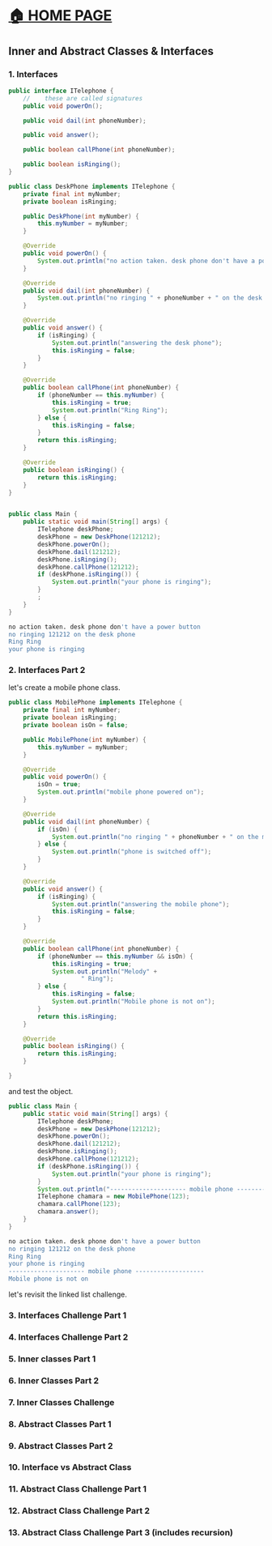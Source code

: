 # [🏠 HOME PAGE](../../README.md)

## Inner and Abstract Classes & Interfaces

### 1. Interfaces

```java
public interface ITelephone {
    //    these are called signatures
    public void powerOn();

    public void dail(int phoneNumber);

    public void answer();

    public boolean callPhone(int phoneNumber);

    public boolean isRinging();
}

public class DeskPhone implements ITelephone {
    private final int myNumber;
    private boolean isRinging;

    public DeskPhone(int myNumber) {
        this.myNumber = myNumber;
    }

    @Override
    public void powerOn() {
        System.out.println("no action taken. desk phone don't have a power button");
    }

    @Override
    public void dail(int phoneNumber) {
        System.out.println("no ringing " + phoneNumber + " on the desk phone");
    }

    @Override
    public void answer() {
        if (isRinging) {
            System.out.println("answering the desk phone");
            this.isRinging = false;
        }
    }

    @Override
    public boolean callPhone(int phoneNumber) {
        if (phoneNumber == this.myNumber) {
            this.isRinging = true;
            System.out.println("Ring Ring");
        } else {
            this.isRinging = false;
        }
        return this.isRinging;
    }

    @Override
    public boolean isRinging() {
        return this.isRinging;
    }
}


public class Main {
    public static void main(String[] args) {
        ITelephone deskPhone;
        deskPhone = new DeskPhone(121212);
        deskPhone.powerOn();
        deskPhone.dail(121212);
        deskPhone.isRinging();
        deskPhone.callPhone(121212);
        if (deskPhone.isRinging()) {
            System.out.println("your phone is ringing");
        }
        ;
    }
}
```

```bash
no action taken. desk phone don't have a power button
no ringing 121212 on the desk phone
Ring Ring
your phone is ringing
```

### 2. Interfaces Part 2

let's create a mobile phone class.

```java
public class MobilePhone implements ITelephone {
    private final int myNumber;
    private boolean isRinging;
    private boolean isOn = false;

    public MobilePhone(int myNumber) {
        this.myNumber = myNumber;
    }

    @Override
    public void powerOn() {
        isOn = true;
        System.out.println("mobile phone powered on");
    }

    @Override
    public void dail(int phoneNumber) {
        if (isOn) {
            System.out.println("no ringing " + phoneNumber + " on the mobile phone");
        } else {
            System.out.println("phone is switched off");
        }
    }

    @Override
    public void answer() {
        if (isRinging) {
            System.out.println("answering the mobile phone");
            this.isRinging = false;
        }
    }

    @Override
    public boolean callPhone(int phoneNumber) {
        if (phoneNumber == this.myNumber && isOn) {
            this.isRinging = true;
            System.out.println("Melody" +
                    " Ring");
        } else {
            this.isRinging = false;
            System.out.println("Mobile phone is not on");
        }
        return this.isRinging;
    }

    @Override
    public boolean isRinging() {
        return this.isRinging;
    }

}

```

and test the object.

```java
public class Main {
    public static void main(String[] args) {
        ITelephone deskPhone;
        deskPhone = new DeskPhone(121212);
        deskPhone.powerOn();
        deskPhone.dail(121212);
        deskPhone.isRinging();
        deskPhone.callPhone(121212);
        if (deskPhone.isRinging()) {
            System.out.println("your phone is ringing");
        }
        System.out.println("--------------------- mobile phone -------------------");
        ITelephone chamara = new MobilePhone(123);
        chamara.callPhone(123);
        chamara.answer();
    }
}

```

```bash
no action taken. desk phone don't have a power button
no ringing 121212 on the desk phone
Ring Ring
your phone is ringing
--------------------- mobile phone -------------------
Mobile phone is not on
```

let's revisit the linked list challenge.

### 3. Interfaces Challenge Part 1

### 4. Interfaces Challenge Part 2

### 5. Inner classes Part 1

### 6. Inner Classes Part 2

### 7. Inner Classes Challenge

### 8. Abstract Classes Part 1

### 9. Abstract Classes Part 2

### 10. Interface vs Abstract Class

### 11. Abstract Class Challenge Part 1

### 12. Abstract Class Challenge Part 2

### 13. Abstract Class Challenge Part 3 (includes recursion)
